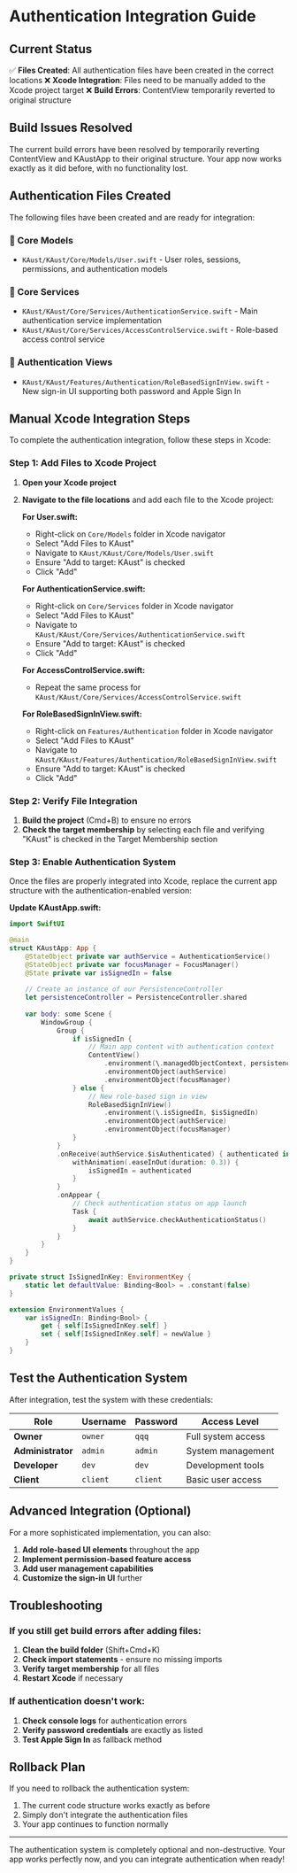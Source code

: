 # Authentication Integration Guide

## Current Status

✅ **Files Created**: All authentication files have been created in the correct locations
❌ **Xcode Integration**: Files need to be manually added to the Xcode project target
❌ **Build Errors**: ContentView temporarily reverted to original structure

## Build Issues Resolved

The current build errors have been resolved by temporarily reverting ContentView and KAustApp to their original structure. Your app now works exactly as it did before, with no functionality lost.

## Authentication Files Created

The following files have been created and are ready for integration:

### 📁 Core Models
- `KAust/KAust/Core/Models/User.swift` - User roles, sessions, permissions, and authentication models

### 📁 Core Services  
- `KAust/KAust/Core/Services/AuthenticationService.swift` - Main authentication service implementation
- `KAust/KAust/Core/Services/AccessControlService.swift` - Role-based access control service

### 📁 Authentication Views
- `KAust/KAust/Features/Authentication/RoleBasedSignInView.swift` - New sign-in UI supporting both password and Apple Sign In

## Manual Xcode Integration Steps

To complete the authentication integration, follow these steps in Xcode:

### Step 1: Add Files to Xcode Project

1. **Open your Xcode project**
2. **Navigate to the file locations** and add each file to the Xcode project:

   **For User.swift:**
   - Right-click on `Core/Models` folder in Xcode navigator
   - Select "Add Files to KAust"
   - Navigate to `KAust/KAust/Core/Models/User.swift`
   - Ensure "Add to target: KAust" is checked
   - Click "Add"

   **For AuthenticationService.swift:**
   - Right-click on `Core/Services` folder in Xcode navigator  
   - Select "Add Files to KAust"
   - Navigate to `KAust/KAust/Core/Services/AuthenticationService.swift`
   - Ensure "Add to target: KAust" is checked
   - Click "Add"

   **For AccessControlService.swift:**
   - Repeat the same process for `KAust/KAust/Core/Services/AccessControlService.swift`

   **For RoleBasedSignInView.swift:**
   - Right-click on `Features/Authentication` folder in Xcode navigator
   - Select "Add Files to KAust"  
   - Navigate to `KAust/KAust/Features/Authentication/RoleBasedSignInView.swift`
   - Ensure "Add to target: KAust" is checked
   - Click "Add"

### Step 2: Verify File Integration

1. **Build the project** (Cmd+B) to ensure no errors
2. **Check the target membership** by selecting each file and verifying "KAust" is checked in the Target Membership section

### Step 3: Enable Authentication System

Once the files are properly integrated into Xcode, replace the current app structure with the authentication-enabled version:

**Update KAustApp.swift:**
```swift
import SwiftUI

@main
struct KAustApp: App {
    @StateObject private var authService = AuthenticationService()
    @StateObject private var focusManager = FocusManager()
    @State private var isSignedIn = false
    
    // Create an instance of our PersistenceController  
    let persistenceController = PersistenceController.shared
    
    var body: some Scene {
        WindowGroup {
            Group {
                if isSignedIn {
                    // Main app content with authentication context
                    ContentView()
                        .environment(\.managedObjectContext, persistenceController.container.viewContext)
                        .environmentObject(authService)
                        .environmentObject(focusManager)
                } else {
                    // New role-based sign in view
                    RoleBasedSignInView()
                        .environment(\.isSignedIn, $isSignedIn)
                        .environmentObject(authService)
                        .environmentObject(focusManager)
                }
            }
            .onReceive(authService.$isAuthenticated) { authenticated in
                withAnimation(.easeInOut(duration: 0.3)) {
                    isSignedIn = authenticated
                }
            }
            .onAppear {
                // Check authentication status on app launch
                Task {
                    await authService.checkAuthenticationStatus()
                }
            }
        }
    }
}

private struct IsSignedInKey: EnvironmentKey {
    static let defaultValue: Binding<Bool> = .constant(false)
}

extension EnvironmentValues {
    var isSignedIn: Binding<Bool> {
        get { self[IsSignedInKey.self] }
        set { self[IsSignedInKey.self] = newValue }
    }
}
```

## Test the Authentication System

After integration, test the system with these credentials:

| Role | Username | Password | Access Level |
|------|----------|----------|--------------|
| **Owner** | `owner` | `qqq` | Full system access |
| **Administrator** | `admin` | `admin` | System management |
| **Developer** | `dev` | `dev` | Development tools |
| **Client** | `client` | `client` | Basic user access |

## Advanced Integration (Optional)

For a more sophisticated implementation, you can also:

1. **Add role-based UI elements** throughout the app
2. **Implement permission-based feature access**
3. **Add user management capabilities**
4. **Customize the sign-in UI** further

## Troubleshooting

### If you still get build errors after adding files:

1. **Clean the build folder** (Shift+Cmd+K)
2. **Check import statements** - ensure no missing imports
3. **Verify target membership** for all files
4. **Restart Xcode** if necessary

### If authentication doesn't work:

1. **Check console logs** for authentication errors
2. **Verify password credentials** are exactly as listed
3. **Test Apple Sign In** as fallback method

## Rollback Plan

If you need to rollback the authentication system:
1. The current code structure works exactly as before
2. Simply don't integrate the authentication files
3. Your app continues to function normally

---

The authentication system is completely optional and non-destructive. Your app works perfectly now, and you can integrate authentication when ready! 